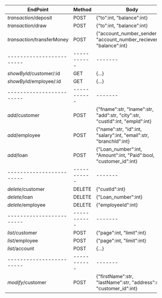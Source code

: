 EndPoint                |   Method  |   Body
------------------------|-----------|-------
_transaction_/deposit   |   POST    |   {"to":int, "balance":int}
_transaction_/draw      |   POST    |   {"to":int, "balance":int}
_transaction_/transferMoney | POST |  {"account_number_sender":int, "account_number_reciever":int, "balance":int}
------------------------|-----------|-------
_showById_/customer/:id |   GET     |   {...}
_showById_/employee/:id |   GET     |   {...}
------------------------|-----------|-------
_add_/customer          |   POST    |   {"fname":str, "lname":str, "add":str, "city":str, "custId":int, "empId":int}
_add_/employee          |   POST    |   {"name":str, "id":int, "salary":int, "email":str, "branchId":int}
_add_/loan              |   POST    |   {"Loan_number":int, "Amount":int, "Paid":bool, "customer_id":int}
------------------------|-----------|-------
_delete_/customer       |   DELETE  |   {"custId":int}
_delete_/loan           |   DELETE  |   {"Loan_number":int}
_delete_/employee       |   DELETE  |   {"employeeId":int}
------------------------|-----------|-------
_list_/customer         |   POST    |   {"page":int, "limit":int}
_list_/employee         |   POST    |   {"page":int, "limit":int}
_list_/account          |   POST    |   {...}
------------------------|-----------|-------
_modify_/customer       |   POST    |  {"firstName":str, "lastName":str, "address":str, "customer_id":int}
